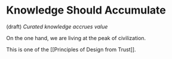 # Knowledge Should Accumulate
(draft) 
*Curated knowledge accrues value* 

On the one hand, we are living at the peak of civilization. 

This is one of the [[Principles of Design from Trust]]. 
